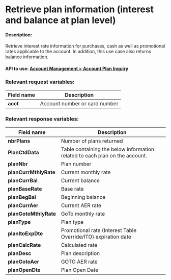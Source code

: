 Retrieve plan information (interest and balance at plan level)
==============================================================


#### Description:

Retrieve interest rate information for purchases, cash as well as promotional rates applicable to the account. In addition, this use case also returns balance information.

#### API to use: [Account Management > Account Plan Inquiry](https://docs.firstdata.com/org/global/docs/api#account-plan-inquiry-v1)

### Relevant request variables:

| Field name    | Description                       |
|---------------|-----------------------------------|
| **acct**      | Account number or card number     |


### Relevant response variables:

| Field name            | Description                                                                    |
|-----------------------|--------------------------------------------------------------------------------|
| **nbrPlans**          | Number of plans returned                                                       |
| **PlanCtdData**       | Table containing the below information related to each plan on the account.    |
| **planNbr**           | Plan number                                                                    |
| **planCurrMthlyRate** | Current monthly rate                                                           |
| **planCurrBal**       | Current balance                                                                |
| **planBaseRate**      | Base rate                                                                      |
| **planBegBal**        | Beginning balance                                                              |
| **planCurrAer**       | Current AER rate                                                               |
| **planGotoMthlyRate** | GoTo monthly rate                                                              |
| **planType**          | Plan type                                                                      |
| **planItoExpDte**     | Promotional rate (Interest Table Override/ITO) expiration date                 |
| **planCalcRate**      | Calculated rate                                                                |
| **planDesc**          | Plan description                                                               |
| **planGotoAer**       | GOTO AER rate                                                                  |
| **planOpenDte**       | Plan Open Date                                                                 |


